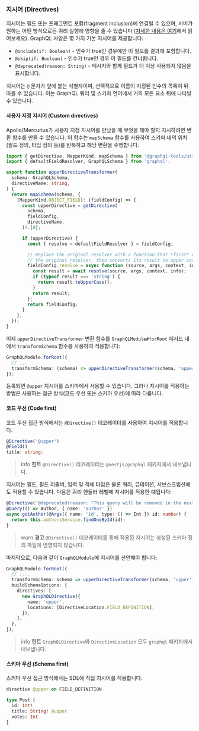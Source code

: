 ### 지시어 (Directives)

지시어는 필드 또는 프래그먼트 포함(fragment inclusion)에 연결될 수 있으며, 서버가 원하는 어떤 방식으로든 쿼리 실행에 영향을 줄 수 있습니다 ([자세한 내용은 여기](https://graphql.org/learn/queries/#directives)에서 읽어보세요). GraphQL 사양은 몇 가지 기본 지시어를 제공합니다:

- `@include(if: Boolean)` - 인수가 true인 경우에만 이 필드를 결과에 포함합니다.
- `@skip(if: Boolean)` - 인수가 true인 경우 이 필드를 건너뜁니다.
- `@deprecated(reason: String)` - 메시지와 함께 필드가 더 이상 사용되지 않음을 표시합니다.

지시어는 `@` 문자가 앞에 붙는 식별자이며, 선택적으로 이름이 지정된 인수의 목록이 뒤따를 수 있습니다. 이는 GraphQL 쿼리 및 스키마 언어에서 거의 모든 요소 뒤에 나타날 수 있습니다.

#### 사용자 지정 지시어 (Custom directives)

Apollo/Mercurius가 사용자 지정 지시어를 만났을 때 무엇을 해야 할지 지시하려면 변환 함수를 만들 수 있습니다. 이 함수는 `mapSchema` 함수를 사용하여 스키마 내의 위치(필드 정의, 타입 정의 등)를 반복하고 해당 변환을 수행합니다.

```typescript
import { getDirective, MapperKind, mapSchema } from '@graphql-tools/utils';
import { defaultFieldResolver, GraphQLSchema } from 'graphql';

export function upperDirectiveTransformer(
  schema: GraphQLSchema,
  directiveName: string,
) {
  return mapSchema(schema, {
    [MapperKind.OBJECT_FIELD]: (fieldConfig) => {
      const upperDirective = getDirective(
        schema,
        fieldConfig,
        directiveName,
      )?.[0];

      if (upperDirective) {
        const { resolve = defaultFieldResolver } = fieldConfig;

        // Replace the original resolver with a function that *first* calls
        // the original resolver, then converts its result to upper case
        fieldConfig.resolve = async function (source, args, context, info) {
          const result = await resolve(source, args, context, info);
          if (typeof result === 'string') {
            return result.toUpperCase();
          }
          return result;
        };
        return fieldConfig;
      }
    },
  });
}
```

이제 `upperDirectiveTransformer` 변환 함수를 `GraphQLModule#forRoot` 메서드 내에서 `transformSchema` 함수를 사용하여 적용합니다:

```typescript
GraphQLModule.forRoot({
  // ...
  transformSchema: (schema) => upperDirectiveTransformer(schema, 'upper'),
});
```

등록되면 `@upper` 지시어를 스키마에서 사용할 수 있습니다. 그러나 지시어를 적용하는 방법은 사용하는 접근 방식(코드 우선 또는 스키마 우선)에 따라 다릅니다.

#### 코드 우선 (Code first)

코드 우선 접근 방식에서는 `@Directive()` 데코레이터를 사용하여 지시어를 적용합니다.

```typescript
@Directive('@upper')
@Field()
title: string;
```

> info **힌트** `@Directive()` 데코레이터는 `@nestjs/graphql` 패키지에서 내보냅니다.

지시어는 필드, 필드 리졸버, 입력 및 객체 타입은 물론 쿼리, 뮤테이션, 서브스크립션에도 적용할 수 있습니다. 다음은 쿼리 핸들러 레벨에 지시어를 적용한 예입니다:

```typescript
@Directive('@deprecated(reason: "This query will be removed in the next version")')
@Query(() => Author, { name: 'author' })
async getAuthor(@Args({ name: 'id', type: () => Int }) id: number) {
  return this.authorsService.findOneById(id);
}
```

> warn **경고** `@Directive()` 데코레이터를 통해 적용된 지시어는 생성된 스키마 정의 파일에 반영되지 않습니다.

마지막으로, 다음과 같이 `GraphQLModule`에 지시어를 선언해야 합니다:

```typescript
GraphQLModule.forRoot({
  // ...,
  transformSchema: schema => upperDirectiveTransformer(schema, 'upper'),
  buildSchemaOptions: {
    directives: [
      new GraphQLDirective({
        name: 'upper',
        locations: [DirectiveLocation.FIELD_DEFINITION],
      }),
    ],
  },
}),
```

> info **힌트** `GraphQLDirective`와 `DirectiveLocation` 모두 `graphql` 패키지에서 내보냅니다.

#### 스키마 우선 (Schema first)

스키마 우선 접근 방식에서는 SDL에 직접 지시어를 적용합니다.

```graphql
directive @upper on FIELD_DEFINITION

type Post {
  id: Int!
  title: String! @upper
  votes: Int
}
```

